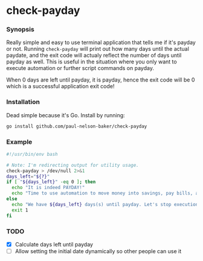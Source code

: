 # check-payday

### Synopsis
Really simple and easy to use terminal application that tells me if it's payday or not. Running `check-payday` will print out how many days until the actual paydate, and
the exit code will actualy reflect the number of days until payday as well. This is useful
in the situation where you only want to execute automation or further script commands on payday.

When 0 days are left until payday, it is payday, hence the exit code will be 0 which is a successful application exit code!

### Installation
Dead simple because it's Go. Install by running:
```bash
go install github.com/paul-nelson-baker/check-payday
```

### Example
```bash
#!/usr/bin/env bash

# Note: I'm redirecting output for utility usage.
check-payday > /dev/null 2>&1
days_left="${?}"
if [ "${days_left}" -eq 0 ]; then
  echo "It is indeed PAYDAY!"
  echo "Time to use automation to move money into savings, pay bills, and use AI to gamble (EG: buy bitcoin/nasdaq)."
else
  echo "We have ${days_left} days(s) until payday. Let's stop execution here."
  exit 1
fi
```

### TODO
- [x] Calculate days left until payday
- [ ] Allow setting the initial date dynamically so other people can use it
